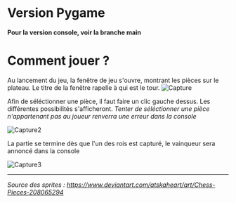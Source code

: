 # Version Pygame
**Pour la version console, voir la branche main**


# Comment jouer ?

Au lancement du jeu, la fenêtre de jeu s'ouvre, montrant les pièces sur le plateau. Le titre de la fenêtre rapelle à qui est le tour.
![Capture](https://user-images.githubusercontent.com/75009579/138708203-10f4bdce-ea9f-471c-9ffd-565268742b5d.PNG)

Afin de séléctionner une pièce, il faut faire un clic gauche dessus. Les différentes possibilités s'afficheront. *Tenter de séléctionner une pièce n'appartenant pas au joueur renverra une erreur dans la console*


![Capture2](https://user-images.githubusercontent.com/75009579/138714788-cea37a79-c2ac-41ad-9453-dcd23925ad49.PNG)

La partie se termine dès que l'un des rois est capturé, le vainqueur sera annoncé dans la console

![Capture3](https://user-images.githubusercontent.com/75009579/138715317-08e382e8-c992-4d2a-8bdc-48ef7b417a3f.PNG)


---------------
*Source des sprites : https://www.deviantart.com/atskaheart/art/Chess-Pieces-208065294*
